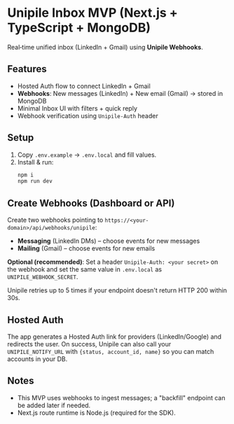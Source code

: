 # Unipile Inbox MVP (Next.js + TypeScript + MongoDB)

Real‑time unified inbox (LinkedIn + Gmail) using **Unipile Webhooks**.

## Features
- Hosted Auth flow to connect LinkedIn + Gmail
- **Webhooks**: New messages (LinkedIn) + New email (Gmail) → stored in MongoDB
- Minimal Inbox UI with filters + quick reply
- Webhook verification using `Unipile-Auth` header

## Setup
1. Copy `.env.example` → `.env.local` and fill values.
2. Install & run:
   ```bash
   npm i
   npm run dev
   ```

## Create Webhooks (Dashboard or API)
Create two webhooks pointing to `https://<your-domain>/api/webhooks/unipile`:
- **Messaging** (LinkedIn DMs) – choose events for new messages
- **Mailing** (Gmail) – choose events for new emails

**Optional (recommended)**: Set a header `Unipile-Auth: <your secret>` on the webhook and set the same value in `.env.local` as `UNIPILE_WEBHOOK_SECRET`.

Unipile retries up to 5 times if your endpoint doesn't return HTTP 200 within 30s.

## Hosted Auth
The app generates a Hosted Auth link for providers (LinkedIn/Google) and redirects the user.
On success, Unipile can also call your `UNIPILE_NOTIFY_URL` with `{status, account_id, name}` so you can match accounts in your DB.

## Notes
- This MVP uses webhooks to ingest messages; a "backfill" endpoint can be added later if needed.
- Next.js route runtime is Node.js (required for the SDK).
